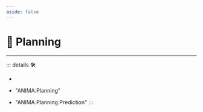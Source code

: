 ```yaml
---
aside: false
---
```

# 💜 <anima>Planning </anima>

---

<!-- =================================================== -->
<!-- =================================================== -->
<!-- =================================================== -->
<!-- =================================================== -->
<!-- =================================================== -->
::: details 🛠

-

- "ANIMA.Planning"
- "ANIMA.Planning.Prediction"
:::
